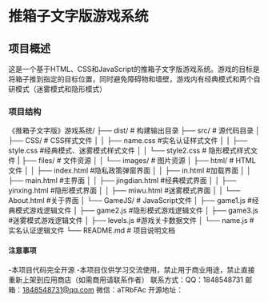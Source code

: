 # 推箱子文字版游戏系统

## 项目概述
这是一个基于HTML、CSS和JavaScript的推箱子文字版游戏系统。游戏的目标是将箱子推到指定的目标位置，同时避免障碍物和墙壁，游戏内有经典模式和两个自研模式（迷雾模式和隐形模式）

### 项目结构
《推箱子文字版》游戏系统/
├── dist/                     # 构建输出目录
├── src/                      # 源代码目录
│   ├── CSS/                  # CSS样式文件
│   │   ├── name.css #实名认证样式文件
│   │   ├── style.css #经典模式、迷雾模式样式文件
│   │   └── style2.css        # 隐形模式样式文件
|   ├── files/                # 文件资源
│   │   └── images/           # 图片资源
│   ├── html/                 # HTML文件
│   │   ├── index.html        #隐私政策弹窗界面
│   │   ├── in.html           #加载界面
│   │   ├── main.html         #主界面
│   │   ├── jingdian.html     #经典模式界面
│   │   ├── yinxing.html      #隐形模式界面
│   │   ├── miwu.html         #迷雾模式界面
│   │   └── About.html        #关于界面
│   └── GameJS/               # JavaScript文件
│       ├── game1.js	      #经典模式游戏逻辑文件
│       ├── game2.js	  	  #隐形模式游戏逻辑文件
│       ├── game3.js	  	  #迷雾模式游戏逻辑文件
│       ├── levels.js	  	  #游戏关卡数据文件
│       └── name.js	          #实名认证逻辑文件
└── README.md                 # 项目说明文档
#### 注意事项
-本项目代码完全开源
-本项目仅供学习交流使用，禁止用于商业用途，禁止直接重新上架到应用商店（如需商用请联系作者）
联系方式：QQ：1848548731 邮箱：1848548731@qq.com 微信：aTRbFAc
开源地址：